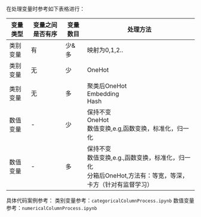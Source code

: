 在处理变量时参考如下表格进行：

|变量类型|变量之间是否有序|变量数目|处理方法|
|---|---|---|---|
|类别变量|有|少&多|映射为0,1,2..|
|类别变量|无|少|OneHot|
|类别变量|无|多|聚类后OneHot<br>Embedding<br>Hash|
|数值变量|-|少|保持不变<br>OneHot<br>数值变换,e.g,函数变换，标准化，归一化|
|数值变量|-|多|保持不变<br>数值变换,e.g.,函数变换，标准化，归一化<br>分箱后OneHot,方法有：等宽，等深，卡方（针对有监督学习）|

具体代码案例参考：
类别变量参考：`categoricalColumnProcess.ipynb`
数值变量参考：`numericalColumnProcess.ipynb`
